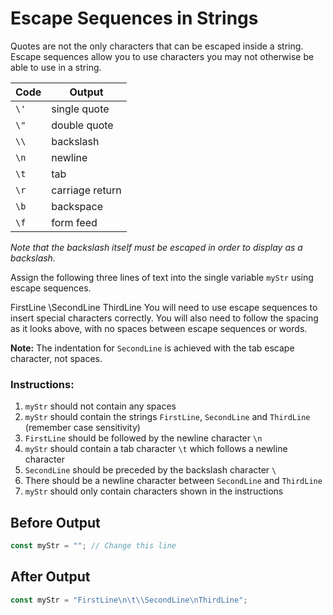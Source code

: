 # Escape Sequences in Strings

Quotes are not the only characters that can be escaped inside a string. Escape sequences allow you to use characters you may not otherwise be able to use in a string.

| Code  | Output          |
|-------|-----------------|
| `\'`  | single quote    |
| `\"`  | double quote    |
| `\\`  | backslash       |
| `\n`  | newline         |
| `\t`  | tab             |
| `\r`  | carriage return |
| `\b`  | backspace       |
| `\f`  | form feed       |

_Note that the backslash itself must be escaped in order to display as a backslash._

Assign the following three lines of text into the single variable `myStr` using escape sequences.

FirstLine
    \SecondLine
ThirdLine
You will need to use escape sequences to insert special characters correctly. You will also need to follow the spacing as it looks above, with no spaces between escape sequences or words.

**Note:** The indentation for `SecondLine` is achieved with the tab escape character, not spaces.

### Instructions:
1. `myStr` should not contain any spaces
2. `myStr` should contain the strings `FirstLine`, `SecondLine` and `ThirdLine` (remember case sensitivity)
3. `FirstLine` should be followed by the newline character `\n`
4. `myStr` should contain a tab character `\t` which follows a newline character
5. `SecondLine` should be preceded by the backslash character `\`
6. There should be a newline character between `SecondLine` and `ThirdLine`
7. `myStr` should only contain characters shown in the instructions

## Before Output
```javascript
const myStr = ""; // Change this line
```

## After Output
```javascript
const myStr = "FirstLine\n\t\\SecondLine\nThirdLine";
```